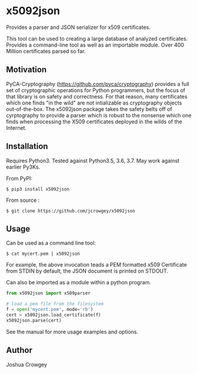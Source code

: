 x5092json
=========

Provides a parser and JSON serializer for x509 certificates.

This tool can be used to creating a large database of analyzed
certificates.  Provides a command-line tool as well as an importable
module.  Over 400 Million certificates parsed so far.

Motivation
----------

PyCA-Cryptography (https://github.com/pyca/cryptography) provides a
full set of cryptographic operations for Python programmers, but the
focus of that library is on safety and correctness.  For that reason,
many certificates which one finds "in the wild" are not intializable
as cryptography objects out-of-the-box.  The x5092json package takes
the safety belts off of cyrptography to provide a parser which is
robust to the nonsense which one finds when processing the X509
certificates deployed in the wilds of the Internet.


Installation
------------

Requires Python3.  Tested against Python3.5, 3.6, 3.7.  May work
against earlier Py3Ks.

From PyPI:

```shell
$ pip3 install x5092json
```

From source :

```shell
$ git clone https://github.com/jcrowgey/x5092json
```


Usage
-----

Can be used as a command line tool:

```shell
$ cat mycert.pem | x5092json
```

For example, the above invocation teads a PEM formatted x509
Certificate from STDIN by default, the JSON document is printed on
STDOUT.

Can also be imported as a module within a python program.

```python
from x5092json import x509parser

# load a pem file from the filesystem
f = open('mycert.pem', mode='rb')
cert = x5092json.load_certificate(f)
x5092json.parse(cert)
```

See the manual for more usage examples and options.


Author
------

Joshua Crowgey
